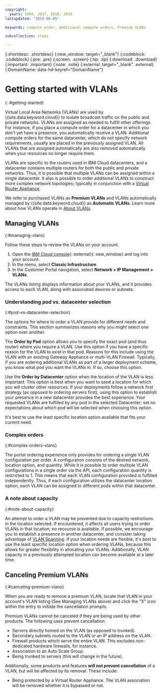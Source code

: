 ```yaml
---
copyright:
  years: 1994, 2017, 2018, 2019
lastupdated: "2019-06-05"

keywords: compute order, Additional compute orders, Premium VLANs

subcollection: vlans

---
```


{:shortdesc: .shortdesc}
{:new_window: target="_blank"}
{:codeblock: .codeblock}
{:pre: .pre}
{:screen: .screen}
{:tip: .tip}
{:download: .download}
{:important: .important}
{:note: .note}
{:external: target="_blank" .external}
{:DomainName: data-hd-keyref="DomainName"}

# Getting started with VLANs
{: #getting-started}

Virtual Local Area Networks (VLANs) are used by {{site.data.keyword.cloud}} to isolate broadcast traffic on the public and private networks. VLANs are assigned as needed to fulfill other offerings. For instance, if you place a compute order for a datacenter in which you don't yet have a presence, you automatically receive a VLAN. Additional compute orders for the same datacenter, which do not specify network requirements, usually are placed in the previously assigned VLAN. All VLANs that are assigned automatically are also removed automatically when your resources no longer require them.

VLANs are specific to the routers used in IBM Cloud datacenters, and a datacenter contains multiple routers for both the public and private networks. Thus, it is possible that multiple VLANs can be assigned within a single datacenter. It also is possible to order additional VLANs to construct more complex network topologies; typically in conjunction with a [Virtual Router Appliance](/docs/infrastructure/virtual-router-appliance?topic=virtual-router-appliance-getting-started-with-ibm-virtual-router-appliance).

We refer to purchased VLANs as **Premium VLANs** and VLANs automatically managed by {{site.data.keyword.cloud}} as **Automatic VLANs**. Learn more about how VLANs operate in [About VLANs](/docs/infrastructure/vlans?topic=vlans-about-vlans).


## Managing VLANs
{:#managing-vlans}

Follow these steps to review the VLANs on your account.

  1. Open the [IBM Cloud console](https://{DomainName}/){: external}{: new_window} and log into your account.
  2. In the menu, select **Classic Infrastructure**.
  3. In the Customer Portal navigation, select **Network > IP Management > VLANs**.

The VLANs listing displays information about your VLANs, and it provides access to each VLAN, along with associated devices or subnets.

### Understanding pod vs. datacenter selection
{:#pod-vs-datacenter-selection}

The options for where to order a VLAN provide for different needs and constraints. This section summarizes reasons why you might select one option over another.

The **Order by Pod** option allows you to specify the exact pod (and thus router) where you require a VLAN. Use this option if you have a specific reason for the VLAN to exist in that pod. Reasons for this include using the VLAN with an existing Gateway Appliance or multi-VLAN Firewall. Typically, if you are ordering additional VLANs as part of a larger deployment scheme, you know what pod you want the VLANs in. If so, choose this option.

Use the **Order by Datacenter** option when the location of the VLAN is less important. This option is best when you want to seed a location for which you will cluster other resources. If your deployments follow a network first strategy (as opposed to ordering servers first), using this option to establish your presence in a new datacenter provides the best experience. Your requested VLANs are fulfilled by any pod in the selected Datacenter; set no expectations about which pod will be selected when choosing this option.

It's best to use the least specific location option available that fits your current need.

### Complex orders
{:#complex-orders-vlans}

The portal ordering experience only provides for ordering a single VLAN configuration per order. A configuration consists of the desired network, location option, and quantity. While it is possible to order multiple VLAN configurations in a single order via the API, each configuration quantity is restricted to 1. This means that each VLAN configuration provided is fulfilled independently. Thus, if each configuration utilizes the datacenter location option, each VLAN can be assigned to different pods within that datacenter.

### A note about capacity
{:#note-about-capacity}

An attempt to order a VLAN may be prevented due to capacity restrictions in the location selected. If encountered, it affects all users trying to order VLANs in that location; no recourse is available. If possible, we encourage you to establish a presence in another datacenter, and consider taking advantage of [VLAN Spanning](/docs/infrastructure/vlans?topic=vlans-vlan-spanning). If your location needs are flexible, it's best to use the least specific location option when ordering VLANs, because this allows for greater flexibility in allocating your VLANs. Additionally, VLAN capacity in a previously attempted location can become available at a later time.


## Canceling Premium VLANs
{:#canceling-premium-vlans}

When you are ready to remove a premium VLAN, locate that VLAN in your account's VLAN listing (See Managing VLANs above) and click the "X" icon within the entry to initiate the cancellation prompts.

Premium VLANs cannot be canceled if they are being used by other products. The following uses prevent cancellation:

  * Servers directly homed on the VLAN (as opposed to trunked).
  * Secondary subnets routed to the VLAN or an IP address on the VLAN.
  * Firewall products which serve the entire VLAN. This excludes non-dedicated hardware firewalls, for instance.
  * Association to an Auto Scale Group.
  * Being trunked to servers (this will change in the future).

Additionally, some products and features **will not prevent cancellation** of a VLAN, but will be affected by its removal. These include:

  * Being protected by a Virtual Router Appliance. The VLAN association will be removed whether it is bypassed or not.
